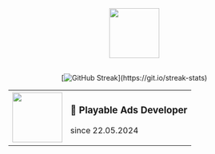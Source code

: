 <div id="header" align="center">
  

  <img src="https://i.giphy.com/media/7Z49eulwv4aGY35RaD/giphy.webp" width="100"/>
<br><br>

[![GitHub Streak](http://github-readme-streak-stats.herokuapp.com/?user=MladenovaKristina&theme=transparent&background=rgba(255,0,0,0))](https://git.io/streak-stats)

<table>
  <tr>
  <td>
<a href="https://www.crazylabs.com/"><img src="https://www.crazylabs.com/lp/crazy-summer-challenge/media/shrimpy.png" width="100"/></a>  
  </td>
  <td>   
    
### :dizzy: Playable Ads Developer	
since 22.05.2024
  </td>
  </tr>
</table>

<br>

<br>

</div>
